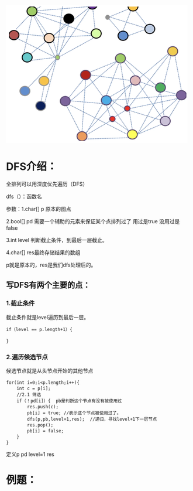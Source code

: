 ![image-20230324122426934](DFS%E6%B7%B1%E5%BA%A6%E4%BC%98%E5%85%88%E7%AE%97%E6%B3%95.assets/image-20230324122426934.png)

# DFS介绍：

全排列可以用深度优先遍历（DFS）

dfs（）：函数名

参数：1.char[] p 原本的图点

 2.bool[] pd 需要一个辅助的元素来保证某个点排列过了 用过是true 没用过是false

3.int level 判断截止条件，到最后一层截止。

4.char[] res最终存储结果的数组

p就是原本的，res是我们dfs处理后的。



## 写DFS有两个主要的点：

### 1.截止条件

截止条件就是level遍历到最后一层。

```
if（level == p.length+1）{
	
}
```



### 2.遍历候选节点

候选节点就是从头节点开始的其他节点

```
for(int i=0;i<p.length;i++){
	int c = p[i];
	//2.1 筛选
	if（！pd[i]）{  pb是判断这个节点有没有被使用过
		res.push(c);
		pb[i] = true; //表示这个节点被使用过了。
		dfs(p,pb,level+1,res);  //递归，寻找level+1下一层节点
		res.pop();
		pb[i] = false;
	}
}
```





定义p  pd  level=1 res



# 例题：

